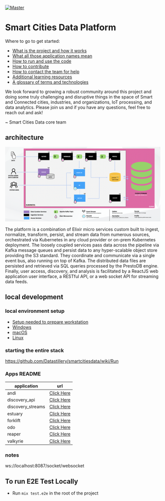 [![Master](https://travis-ci.org/Datastillery/smartcitiesdata.svg?branch=master)](https://travis-ci.org/Datastillery/smartcitiesdata)

# Smart Cities Data Platform

Where to go to get started:
* [What is the project and how it works](https://github.com/Datastillery/smartcitiesdata/wiki/The-What)
* [What all those application names mean](https://github.com/Datastillery/smartcitiesdata/wiki/Names)
* [How to run and use the code](https://github.com/Datastillery/smartcitiesdata/wiki/Run)
* [How to contribute](https://github.com/Datastillery/smartcitiesdata/wiki/Contribute)
* [How to contact the team for help](https://github.com/Datastillery/smartcitiesdata/wiki/Contact)
* [Additional learning resources](https://github.com/Datastillery/smartcitiesdata/wiki/Resources)
* [A glossary of terms and technologies](https://github.com/Datastillery/smartcitiesdata/wiki/Glossary)

We look forward to growing a robust community around this project and doing some truly challenging and disruptive things in the space of Smart and Connected cities, industries, and organizations, IoT processing, and data analytics. Please join us and if you have any questions, feel free to reach out and ask!

~ Smart Cities Data core team

## architecture
![scdp architecture diagram](./scdp_arch.png?raw=true "scdp architecture")

The platform is a combination of Elixir micro services custom built to ingest, normalize, transform,
persist, and stream data from numerous sources, orchestrated via Kubernetes in any cloud provider or
on-prem Kubernetes deployment. The loosely coupled services pass data across the pipeline via Kafka
message queues and persist data to any hyper-scalable object store providing the S3 standard. They
coordinate and communicate via a single event bus, also running on top of Kafka. The distributed data
files are persisted and retrieved via SQL queries processed by the PrestoDB engine.
Finally, user access, discovery, and analysis is facilitated by a ReactJS web application user interface,
a RESTful API, or a web socket API for streaming data feeds.

## local development
### local environment setup
* [Setup needed to prepare workstation](https://github.com/Datastillery/smartcitiesdata/wiki/Setup)
* [Windows](https://github.com/Datastillery/smartcitiesdata/wiki/Windows-Setup)
* [macOS](https://github.com/Datastillery/smartcitiesdata/wiki/macOS-Setup)
* [Linux](https://github.com/Datastillery/smartcitiesdata/wiki/Linux-Setup)

### starting the entire stack
https://github.com/Datastillery/smartcitiesdata/wiki/Run


### Apps README
| application       | url                                                                                                        |
| ----------------- | ---------------------------------------------------------------------------------------------------------- |
| andi              | [Click Here](https://github.com/Datastillery/smartcitiesdata/blob/master/apps/andi/README.md)              |
| discovery_api     | [Click Here](https://github.com/Datastillery/smartcitiesdata/blob/master/apps/discovery_api/README.md)     |
| discovery_streams | [Click Here](https://github.com/Datastillery/smartcitiesdata/blob/master/apps/discovery_streams/README.md) |
| estuary           | [Click Here](https://github.com/Datastillery/smartcitiesdata/blob/master/apps/estuary/README.md)           |
| forklift          | [Click Here](https://github.com/Datastillery/smartcitiesdata/blob/master/apps/forklift/README.md)          |
| odo               | [Click Here](https://github.com/Datastillery/smartcitiesdata/blob/master/apps/odo/README.md)               |
| reaper            | [Click Here](https://github.com/Datastillery/smartcitiesdata/blob/master/apps/reaper/README.md)            |
| valkyrie          | [Click Here](https://github.com/Datastillery/smartcitiesdata/blob/master/apps/valkyrie/README.md)          |

### notes
ws://localhost:8087/socket/websocket

## To run E2E Test Locally
  * Run `mix test.e2e` in the root of the project
